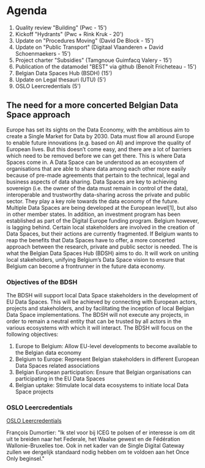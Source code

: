 # Agenda

1. Quality review "Building" (Pwc - 15')
2. Kickoff "Hydrants" (Pwc + Rink Kruk - 20')
3. Update on "Procedures Moving" (David De Block - 15')
4. Update on "Public Transport" (Digitaal Vlaanderen + David Schoenmaekers - 15')
5. Project charter "Subsidies" (Tamgnoue Guimfacq Valery - 15') 
6. Publication of the datamodel "BEST" via github (Benoît Fricheteau - 15')
7. Belgian Data Spaces Hub (BSDH) (15')
8. Update on Legal thesauri (UTU) (5')
9. OSLO Leercredentials (5')


## The need for a more concerted Belgian Data Space approach
Europe has set its sights on the Data Economy, with the ambitious aim to create a Single Market for Data by 2030. Data must flow all around Europe to enable future innovations (e.g. based on AI) and improve the quality of European lives. But this doesn’t come easy, and there are a lot of barriers which need to be removed before we can get there. This is where Data Spaces come in. A Data Space can be understood as an ecosystem of organisations that are able to share data among each other more easily because of pre-made agreements that pertain to the technical, legal and business aspects of data sharing. 
Data Spaces are key to achieving sovereign (i.e. the owner of the data must remain in control of the data), interoperable and trustworthy data-sharing across the private and public sector. They play a key role towards the data economy of the future. Multiple Data Spaces are being developed at the European level[1], but also in other member states. In addition, an investment program has been established as part of the Digital Europe funding program.
Belgium however, is lagging behind. Certain local stakeholders are involved in the creation of Data Spaces, but their actions are currently fragmented. If Belgium wants to reap the benefits that Data Spaces have to offer, a more concerted approach between the research, private and public sector is needed. The is what the Belgian Data Spaces Hub (BDSH) aims to do. It will work on uniting local stakeholders, unifying Belgium’s Data Space vision to ensure that Belgium can become a frontrunner in the future data economy.
### Objectives of the BDSH
The BDSH will support local Data Space stakeholders in the development of EU Data Spaces. This will be achieved by connecting with European actors, projects and stakeholders, and by facilitating the inception of local Belgian Data Space implementations. The BDSH will not execute any projects, in order to remain a neutral entity that can be trusted by all actors in the various ecosystems with which it will interact. The BDSH will focus on the following objectives:
1.	Europe to Belgium: Allow EU-level developments to become available to the Belgian data economy 
2.	Belgium to Europe: Represent Belgian stakeholders in different European Data Spaces related associations
3.	Belgian European participation: Ensure that Belgian organisations can participating in the EU Data Spaces
4.	Belgian uptake: Stimulate local data ecosystems to initiate local Data Space projects
### OSLO Leercredentials
[OSLO Leercredentials](https://data.vlaanderen.be/standaarden/standaard-in-ontwikkeling/vocabularium-en-applicatieprofiel-leercredential.html?_cldee=aFUO6jUdFYY08LyWBatrEioC3RWpgO70BawJ8e2G0Upnmue0_oXlyVYYD4fXCMD7&recipientid=contact-cea8ee18972deb11a813000d3ad7ac46-078d477fca004b5aacfcf30be8620acd&esid=1807d2ce-c990-ed11-aad1-0022489fdf62)

François Dumortier: "Ik stel voor bij ICEG te polsen of er interesse is om dit uit te breiden naar het Federale, het Waalse gewest en de Fédération Wallonie-Bruxelles toe. Ook in net kader van de Single Digital Gateway zullen we dergelijk standaard nodig hebben om te voldoen aan het Once Only beginsel."
